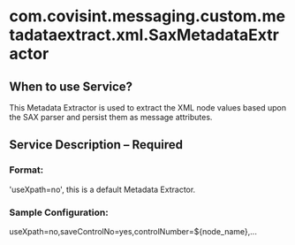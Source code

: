 # com.covisint.messaging.custom.metadataextract.xml.SaxMetadataExtractor
## When to use Service?

This Metadata Extractor is used to extract the XML node values based upon the SAX parser and persist them as message attributes.
## Service Description – Required
### Format:
'useXpath=no', this is a default Metadata Extractor.

### Sample Configuration:

useXpath=no,saveControlNo=yes,controlNumber=${node_name},...


